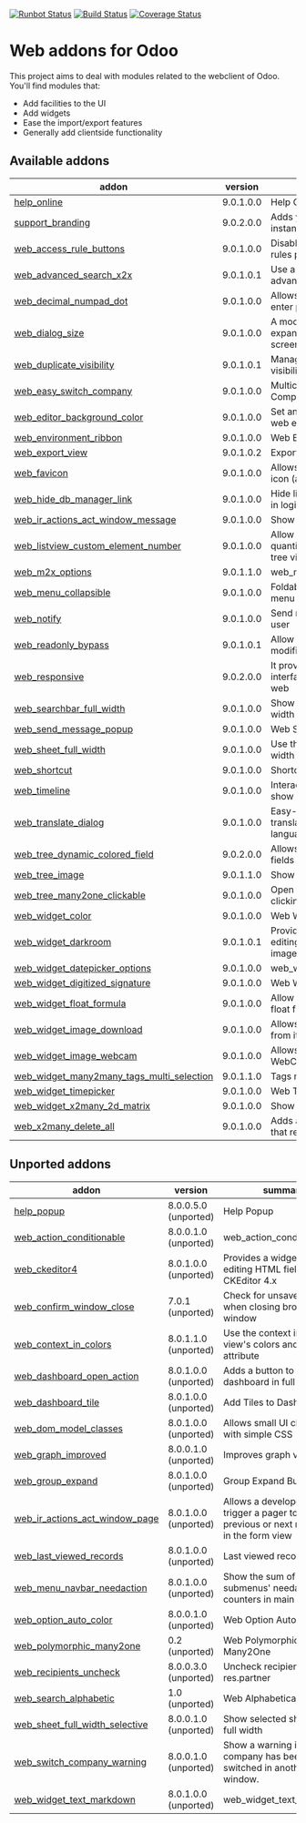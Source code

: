 [![Runbot Status](https://runbot.odoo-community.org/runbot/badge/flat/162/9.0.svg)](https://runbot.odoo-community.org/runbot/repo/github-com-oca-web-162)
[![Build Status](https://travis-ci.org/OCA/web.svg?branch=9.0)](https://travis-ci.org/OCA/web)
[![Coverage Status](https://coveralls.io/repos/OCA/web/badge.png?branch=9.0)](https://coveralls.io/r/OCA/web?branch=9.0)

Web addons for Odoo
===================

This project aims to deal with modules related to the webclient of Odoo. You'll find modules that:

- Add facilities to the UI
- Add widgets
- Ease the import/export features
- Generally add clientside functionality

[//]: # (addons)

Available addons
----------------
addon | version | summary
--- | --- | ---
[help_online](help_online/) | 9.0.1.0.0 | Help Online
[support_branding](support_branding/) | 9.0.2.0.0 | Adds your branding to an Odoo instance
[web_access_rule_buttons](web_access_rule_buttons/) | 9.0.1.0.0 | Disable Edit button if access rules prevent this action
[web_advanced_search_x2x](web_advanced_search_x2x/) | 9.0.1.0.1 | Use a search widget in advanced search for x2x fields
[web_decimal_numpad_dot](web_decimal_numpad_dot/) | 9.0.1.0.0 | Allows using numpad dot to enter period decimal separator
[web_dialog_size](web_dialog_size/) | 9.0.1.0.0 | A module that lets the user expand a dialog box to the full screen width.
[web_duplicate_visibility](web_duplicate_visibility/) | 9.0.1.0.1 | Manage the duplicate button visibiliy
[web_easy_switch_company](web_easy_switch_company/) | 9.0.1.0.0 | Multicompany - Easy Switch Company
[web_editor_background_color](web_editor_background_color/) | 9.0.1.0.0 | Set any background color for web editor snippets
[web_environment_ribbon](web_environment_ribbon/) | 9.0.1.0.0 | Web Environment Ribbon
[web_export_view](web_export_view/) | 9.0.1.0.2 | Export Current View
[web_favicon](web_favicon/) | 9.0.1.0.0 | Allows to set a custom shortcut icon (aka favicon)
[web_hide_db_manager_link](web_hide_db_manager_link/) | 9.0.1.0.0 | Hide link to database manager in login screen
[web_ir_actions_act_window_message](web_ir_actions_act_window_message/) | 9.0.1.0.0 | Show a message box to users
[web_listview_custom_element_number](web_listview_custom_element_number/) | 9.0.1.0.0 | Allow users to set manually a quantity of items to display in a tree view
[web_m2x_options](web_m2x_options/) | 9.0.1.1.0 | web_m2x_options
[web_menu_collapsible](web_menu_collapsible/) | 9.0.1.0.0 | Foldable second level Odoo menu
[web_notify](web_notify/) | 9.0.1.0.0 | Send notification messages to user
[web_readonly_bypass](web_readonly_bypass/) | 9.0.1.0.1 | Allow to save onchange modifications to readonly fields
[web_responsive](web_responsive/) | 9.0.2.0.0 | It provides a mobile compliant interface for Odoo Community web
[web_searchbar_full_width](web_searchbar_full_width/) | 9.0.1.0.0 | Show search bar in full screen width
[web_send_message_popup](web_send_message_popup/) | 9.0.1.0.0 | Web Send Message as Popup
[web_sheet_full_width](web_sheet_full_width/) | 9.0.1.0.0 | Use the whole available screen width when displaying sheets
[web_shortcut](web_shortcut/) | 9.0.1.0.0 | Shortcut Menu
[web_timeline](web_timeline/) | 9.0.1.0.0 | Interactive visualization chart to show events in time
[web_translate_dialog](web_translate_dialog/) | 9.0.1.0.0 | Easy-to-use pop-up to translate fields in several languages
[web_tree_dynamic_colored_field](web_tree_dynamic_colored_field/) | 9.0.2.0.0 | Allows you to dynamically color fields on tree views
[web_tree_image](web_tree_image/) | 9.0.1.1.0 | Show images in tree views
[web_tree_many2one_clickable](web_tree_many2one_clickable/) | 9.0.1.0.0 | Open the linked resource when clicking on their name
[web_widget_color](web_widget_color/) | 9.0.1.0.0 | Web Widget Color
[web_widget_darkroom](web_widget_darkroom/) | 9.0.1.0.1 | Provides web widget for image editing and adds it to standard image widget as modal
[web_widget_datepicker_options](web_widget_datepicker_options/) | 9.0.1.0.0 | web_widget_datepicker_options
[web_widget_digitized_signature](web_widget_digitized_signature/) | 9.0.1.0.0 | Web Widget Digitized Signature
[web_widget_float_formula](web_widget_float_formula/) | 9.0.1.0.0 | Allow use of simple formulas in float fields
[web_widget_image_download](web_widget_image_download/) | 9.0.1.0.0 | Allows to download any image from its widget
[web_widget_image_webcam](web_widget_image_webcam/) | 9.0.1.0.0 | Allows to take image with WebCam
[web_widget_many2many_tags_multi_selection](web_widget_many2many_tags_multi_selection/) | 9.0.1.1.0 | Tags multiple selection
[web_widget_timepicker](web_widget_timepicker/) | 9.0.1.0.0 | Web Timepicker Widget
[web_widget_x2many_2d_matrix](web_widget_x2many_2d_matrix/) | 9.0.1.0.0 | Show list fields as a matrix
[web_x2many_delete_all](web_x2many_delete_all/) | 9.0.1.0.0 | Adds a button to x2many fields that removes all linked records


Unported addons
---------------
addon | version | summary
--- | --- | ---
[help_popup](help_popup/) | 8.0.0.5.0 (unported) | Help Popup
[web_action_conditionable](web_action_conditionable/) | 8.0.0.1.0 (unported) | web_action_conditionable
[web_ckeditor4](web_ckeditor4/) | 8.0.1.0.0 (unported) | Provides a widget for editing HTML fields using CKEditor 4.x
[web_confirm_window_close](web_confirm_window_close/) | 7.0.1 (unported) | Check for unsaved data when closing browser window
[web_context_in_colors](web_context_in_colors/) | 8.0.1.1.0 (unported) | Use the context in a tree view's colors and fonts attribute
[web_dashboard_open_action](web_dashboard_open_action/) | 8.0.1.0.0 (unported) | Adds a button to open a dashboard in full mode
[web_dashboard_tile](web_dashboard_tile/) | 8.0.1.0.0 (unported) | Add Tiles to Dashboard
[web_dom_model_classes](web_dom_model_classes/) | 8.0.1.0.0 (unported) | Allows small UI changes with simple CSS
[web_graph_improved](web_graph_improved/) | 8.0.0.1.0 (unported) | Improves graph views.
[web_group_expand](web_group_expand/) | 8.0.1.0.0 (unported) | Group Expand Buttons
[web_ir_actions_act_window_page](web_ir_actions_act_window_page/) | 8.0.1.0.0 (unported) | Allows a developer to trigger a pager to show the previous or next next record in the form view
[web_last_viewed_records](web_last_viewed_records/) | 8.0.1.0.0 (unported) | Last viewed records
[web_menu_navbar_needaction](web_menu_navbar_needaction/) | 8.0.1.0.0 (unported) | Show the sum of submenus' needaction counters in main menu
[web_option_auto_color](web_option_auto_color/) | 8.0.0.1.0 (unported) | Web Option Auto Color
[web_polymorphic_many2one](web_polymorphic_many2one/) | 0.2 (unported) | Web Polymorphic Many2One
[web_recipients_uncheck](web_recipients_uncheck/) | 8.0.0.3.0 (unported) | Uncheck recipients on res.partner
[web_search_alphabetic](web_search_alphabetic/) | 1.0 (unported) | Web Alphabetical Search
[web_sheet_full_width_selective](web_sheet_full_width_selective/) | 8.0.0.1.0 (unported) | Show selected sheets with full width
[web_switch_company_warning](web_switch_company_warning/) | 8.0.0.1.0 (unported) | Show a warning if current company has been switched in another tab or window.
[web_widget_text_markdown](web_widget_text_markdown/) | 8.0.1.0.0 (unported) | web_widget_text_markdown

[//]: # (end addons)
